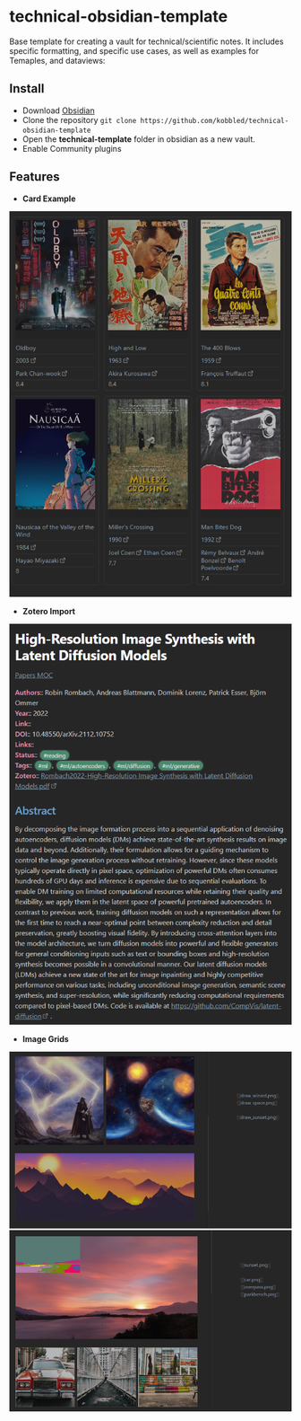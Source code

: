 # technical-obsidian-template
Base template for creating a vault for technical/scientific notes. It includes specific formatting, and specific use cases,
as well as examples for Temaples, and dataviews:

## Install

* Download [Obsidian](https://obsidian.md/)
* Clone the repository `git clone https://github.com/kobbled/technical-obsidian-template`
* Open the **technical-template** folder in obsidian as a new vault.
* Enable Community plugins

## Features

* **Card Example**

![|300](img/movie_cards.png)

* **Zotero Import**

![|300](img/zotero_import.png)

* **Image Grids**

![](img/img-grid1.png)
![](img/img-grid2.png)
